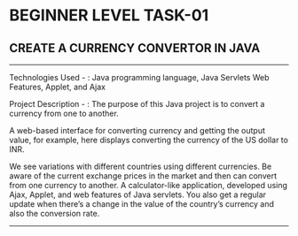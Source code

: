 # BEGINNER LEVEL TASK-01

## CREATE A CURRENCY CONVERTOR IN JAVA 

----------------------

Technologies Used -
                 : Java programming language, Java Servlets Web Features, Applet, and Ajax

Project Description - 
                  : The purpose of this Java project is to convert a currency from one to another. 

A web-based interface for converting currency and getting the output value, for example, here displays converting the currency of the US dollar to INR. 

We see variations with different countries using different currencies. Be aware of the current exchange prices in the market and then can convert from one currency to another. A calculator-like application, developed using Ajax, Applet, and web features of Java servlets. You also get a regular update when there’s a change in the value of the country’s currency and also the conversion rate. 

----------------------

